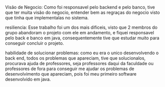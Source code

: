 Visão de Negocio: Como foi responsavel pelo backend e pelo banco, tive que ter muita visão do negocio, entender bem as regraças do
negocio visto que tinha que implementalas no sistema.

resiliencia: Esse trabalho foi um dos mais dificeis, visto que 2 membros do grupo abandoram o projeto com ele em andamento,
e fiquei responsavel pelo back e banco em java, consequentemente tive que estudar muito para conseguir concluir o projeto.

habilidade de solucionar problemas: como eu era o unico desenvolvendo o back end, todos os problemas que apareciam, tive que 
solucionalos, procurava ajuda de professores, seja professores daqui da faculdade ou professores de fora para conseguir me ajudar
os problemas de desenvolvimento que apareciam, pois foi meu primeiro software desenvolvido em java.
